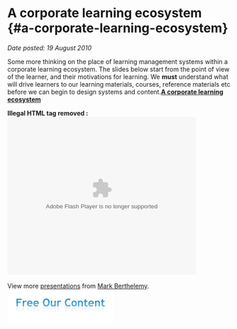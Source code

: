 # A corporate learning ecosystem {#a-corporate-learning-ecosystem}

_Date posted: 19 August 2010_

Some more thinking on the place of learning management systems within a corporate learning ecosystem. The slides below start from the point of view of the learner, and their motivations for learning. We **must** understand what will drive learners to our learning materials, courses, reference materials etc before we can begin to design systems and content.**[A corporate learning ecosystem](http://www.slideshare.net/berthelemy/a-corporate-learning-ecosystems)**

**Illegal HTML tag removed :** <param name="movie" value="http://static.slidesharecdn.com/swf/ssplayer2.swf?doc=learningecosystems-100819053624-phpapp01&amp;stripped_title=a-corporate-learning-ecosystems"><param name="allowFullScreen" value="true"><param name="allowScriptAccess" value="always"><embed name="__sse5010430" src="http://static.slidesharecdn.com/swf/ssplayer2.swf?doc=learningecosystems-100819053624-phpapp01&amp;stripped_title=a-corporate-learning-ecosystems" type="application/x-shockwave-flash" allowscriptaccess="always" allowfullscreen="true" width="425" height="355">

View more [presentations](http://www.slideshare.net/) from [Mark Berthelemy](http://www.slideshare.net/berthelemy).[![Free Our Content logo](./exportlc.php_files/4899432110_0874ee6aa3_m.jpg)](http://www.learningconversations.co.uk/main/index.php/2010/08/16/free-our-content?blog=5)
